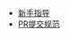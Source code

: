 
<!-- docs/_sidebar.md -->

- [新手指导](/other/novice-guide/README.md)
- [PR提交规范](/other/pr-rule/pr-rule.md)
